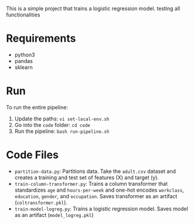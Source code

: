 This is a simple project that trains a logistic regression model.
testing all functionalities

# Requirements
* python3 
* pandas
* sklearn

# Run
To run the entire pipeline:

1. Update the paths: `vi set-local-env.sh`
2. Go into the `code` folder: `cd code`
3. Run the pipeline: `bash run-pipeline.sh`

# Code Files
* `partition-data.py`: Partitions data. Take the `adult.csv` dataset and creates a training and test set of features (X) and target (y).
* `train-column-transformer.py`: Trains a column transformer that standardizes `age` and `hours-per-week` and one-hot encodes `workclass`, `education`, `gender`, and `occupation`.  Saves transformer as an artifact (`coltransformer.pkl`).
* `train-model-logreg.py`: Trains a logistic regression model.  Saves model as an artifact (`model_logreg.pkl`)





